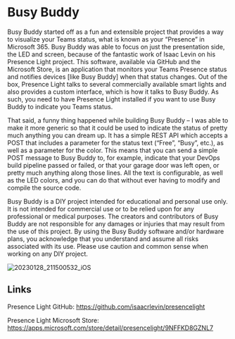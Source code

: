 # Busy Buddy
Busy Buddy started off as a fun and extensible project that provides a way to visualize your Teams status, what is known as your “Presence” in Microsoft 365. Busy Buddy was able to focus on just the presentation side, the LED and screen, because of the fantastic work of Isaac Levin on his Presence Light project. This software, available via GitHub and the Microsoft Store, is an application that monitors your Teams Presence status and notifies devices [like Busy Buddy] when that status changes. Out of the box, Presence Light talks to several commercially available smart lights and also provides a custom interface, which is how it talks to Busy Buddy. As such, you need to have Presence Light installed if you want to use Busy Buddy to indicate you Teams status.

That said, a funny thing happened while building Busy Buddy – I was able to make it more generic so that it could be used to indicate the status of pretty much anything you can dream up. It has a simple REST API which accepts a POST that includes a parameter for the status text (“Free”, “Busy”, etc.), as well as a parameter for the color. This means that you can send a simple POST message to Busy Buddy to, for example, indicate that your DevOps build pipeline passed or failed, or that your garage door was left open, or pretty much anything along those lines. All the text is configurable, as well as the LED colors, and you can do that without ever having to modify and compile the source code.

Busy Buddy is a DIY project intended for educational and personal use only. It is not intended for commercial use or to be relied upon for any professional or medical purposes. The creators and contributors of Busy Buddy are not responsible for any damages or injuries that may result from the use of this project. By using the Busy Buddy software and/or hardware plans, you acknowledge that you understand and assume all risks associated with its use. Please use caution and common sense when working on any DIY project.

![20230128_211500532_iOS](https://user-images.githubusercontent.com/11561147/215344382-fe648c0e-acdb-42ee-a151-73144be2682b.jpg)


## Links
Presence Light GitHub: https://github.com/isaacrlevin/presencelight

Presence Light Microsoft Store: https://apps.microsoft.com/store/detail/presencelight/9NFFKD8GZNL7
